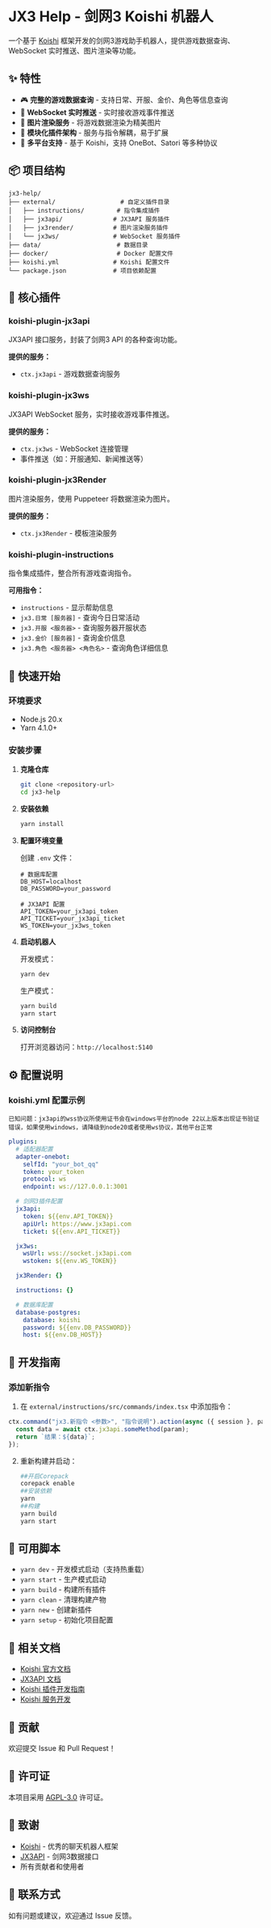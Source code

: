 # JX3 Help - 剑网3 Koishi 机器人

一个基于 [Koishi](https://koishi.chat/) 框架开发的剑网3游戏助手机器人，提供游戏数据查询、WebSocket 实时推送、图片渲染等功能。

## ✨ 特性

- 🎮 **完整的游戏数据查询** - 支持日常、开服、金价、角色等信息查询
- 📡 **WebSocket 实时推送** - 实时接收游戏事件推送
- 🎨 **图片渲染服务** - 将游戏数据渲染为精美图片
- 🔌 **模块化插件架构** - 服务与指令解耦，易于扩展
- 🤖 **多平台支持** - 基于 Koishi，支持 OneBot、Satori 等多种协议

## 📦 项目结构

```
jx3-help/
├── external/                  # 自定义插件目录
│   ├── instructions/         # 指令集成插件
│   ├── jx3api/              # JX3API 服务插件
│   ├── jx3render/           # 图片渲染服务插件
│   └── jx3ws/               # WebSocket 服务插件
├── data/                     # 数据目录
├── docker/                   # Docker 配置文件
├── koishi.yml               # Koishi 配置文件
└── package.json             # 项目依赖配置
```

## 🔧 核心插件

### koishi-plugin-jx3api

JX3API 接口服务，封装了剑网3 API 的各种查询功能。

**提供的服务：**

- `ctx.jx3api` - 游戏数据查询服务

### koishi-plugin-jx3ws

JX3API WebSocket 服务，实时接收游戏事件推送。

**提供的服务：**

- `ctx.jx3ws` - WebSocket 连接管理
- 事件推送（如：开服通知、新闻推送等）

### koishi-plugin-jx3Render

图片渲染服务，使用 Puppeteer 将数据渲染为图片。

**提供的服务：**

- `ctx.jx3Render` - 模板渲染服务

### koishi-plugin-instructions

指令集成插件，整合所有游戏查询指令。

**可用指令：**

- `instructions` - 显示帮助信息
- `jx3.日常 [服务器]` - 查询今日日常活动
- `jx3.开服 <服务器>` - 查询服务器开服状态
- `jx3.金价 [服务器]` - 查询金价信息
- `jx3.角色 <服务器> <角色名>` - 查询角色详细信息

## 🚀 快速开始

### 环境要求

- Node.js 20.x
- Yarn 4.1.0+

### 安装步骤

1. **克隆仓库**

   ```bash
   git clone <repository-url>
   cd jx3-help
   ```

2. **安装依赖**

   ```bash
   yarn install
   ```

3. **配置环境变量**

   创建 `.env` 文件：

   ```env
   # 数据库配置
   DB_HOST=localhost
   DB_PASSWORD=your_password

   # JX3API 配置
   API_TOKEN=your_jx3api_token
   API_TICKET=your_jx3api_ticket
   WS_TOKEN=your_jx3ws_token
   ```

4. **启动机器人**

   开发模式：

   ```bash
   yarn dev
   ```

   生产模式：

   ```bash
   yarn build
   yarn start
   ```

5. **访问控制台**

   打开浏览器访问：`http://localhost:5140`

## ⚙️ 配置说明

### koishi.yml 配置示例

`已知问题：jx3api的wss协议所使用证书会在windows平台的node 22以上版本出现证书验证错误，如果使用windows，请降级到node20或者使用ws协议，其他平台正常`

```yaml
plugins:
  # 适配器配置
  adapter-onebot:
    selfId: "your_bot_qq"
    token: your_token
    protocol: ws
    endpoint: ws://127.0.0.1:3001

  # 剑网3插件配置
  jx3api:
    token: ${{env.API_TOKEN}}
    apiUrl: https://www.jx3api.com
    ticket: ${{env.API_TICKET}}

  jx3ws:
    wsUrl: wss://socket.jx3api.com
    wstoken: ${{env.WS_TOKEN}}

  jx3Render: {}

  instructions: {}

  # 数据库配置
  database-postgres:
    database: koishi
    password: ${{env.DB_PASSWORD}}
    host: ${{env.DB_HOST}}
```

## 📝 开发指南

### 添加新指令

1. 在 `external/instructions/src/commands/index.tsx` 中添加指令：

```typescript
ctx.command("jx3.新指令 <参数>", "指令说明").action(async ({ session }, param) => {
  const data = await ctx.jx3api.someMethod(param);
  return `结果：${data}`;
});
```

2. 重新构建并启动：
   ```bash
   ##开启Corepack
   corepack enable
   ##安装依赖
   yarn
   ##构建
   yarn build
   yarn start
   ```

## 🔨 可用脚本

- `yarn dev` - 开发模式启动（支持热重载）
- `yarn start` - 生产模式启动
- `yarn build` - 构建所有插件
- `yarn clean` - 清理构建产物
- `yarn new` - 创建新插件
- `yarn setup` - 初始化项目配置

## 📖 相关文档

- [Koishi 官方文档](https://koishi.chat/)
- [JX3API 文档](https://www.jx3api.com/)
- [Koishi 插件开发指南](https://koishi.chat/guide/plugin/)
- [Koishi 服务开发](https://koishi.chat/guide/plugin/service.html)

## 🤝 贡献

欢迎提交 Issue 和 Pull Request！

## 📄 许可证

本项目采用 [AGPL-3.0](https://www.gnu.org/licenses/agpl-3.0.html) 许可证。

## 🙏 致谢

- [Koishi](https://koishi.chat/) - 优秀的聊天机器人框架
- [JX3API](https://www.jx3api.com/) - 剑网3数据接口
- 所有贡献者和使用者

## 📮 联系方式

如有问题或建议，欢迎通过 Issue 反馈。
